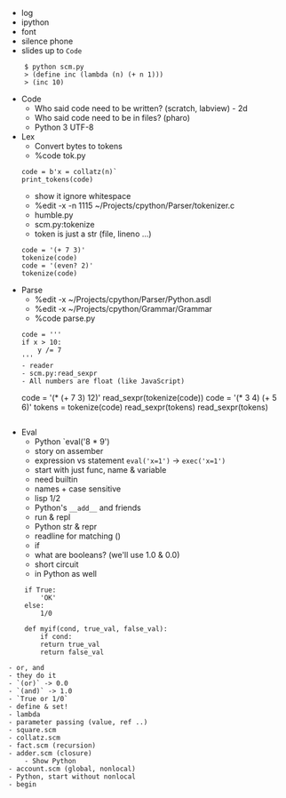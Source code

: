 - log
- ipython
- font
- silence phone
- slides up to `Code`

~~~
    $ python scm.py
    > (define inc (lambda (n) (+ n 1)))
    > (inc 10)
~~~

- Code
    - Who said code need to be written? (scratch, labview) - 2d
    - Who said code need to be in files? (pharo)
    - Python 3 UTF-8
- Lex
    - Convert bytes to tokens
    - %code tok.py
    ~~~
    code = b'x = collatz(n)`
    print_tokens(code)
    ~~~
    - show it ignore whitespace
    - %edit -x -n 1115 ~/Projects/cpython/Parser/tokenizer.c
    - humble.py
    - scm.py:tokenize
	- token is just a str (file, lineno ...)
    ~~~
    code = '(+ 7 3)'
    tokenize(code)
    code = '(even? 2)'
    tokenize(code)
    ~~~
- Parse
    - %edit -x ~/Projects/cpython/Parser/Python.asdl
    - %edit -x ~/Projects/cpython/Grammar/Grammar
    - %code parse.py
    ~~~
    code = '''
    if x > 10:
        y /= 7
    '''
    - reader
    - scm.py:read_sexpr
    - All numbers are float (like JavaScript)
    ~~~
    code = '(* (+ 7 3) 12)'
    read_sexpr(tokenize(code))
    code = '(* 3 4) (+ 5 6)'
    tokens = tokenize(code)
    read_sexpr(tokens)
    read_sexpr(tokens)
    ~~~
- Eval
    - Python `eval('8 * 9')
    - story on assember
    - expression vs statement `eval('x=1')` → `exec('x=1')`
    - start with just func, name & variable
	- need builtin
	- names + case sensitive
	- lisp 1/2
    - Python's `__add__` and friends
    - run & repl
	- Python str & repr
	- readline for matching ()
    - if
	- what are booleans? (we'll use 1.0 & 0.0)
	- short circuit
	- in Python as well
~~~
	if True:
	    'OK'
	else:
	    1/0

	def myif(cond, true_val, false_val):
	    if cond:
		return true_val
	    return false_val
~~~
    - or, and
	- they do it
	- `(or)` -> 0.0
	- `(and)` -> 1.0
	- `True or 1/0`
    - define & set!
    - lambda
	- parameter passing (value, ref ..)
	- square.scm
	- collatz.scm
	- fact.scm (recursion)
	- adder.scm (closure)
	    - Show Python
    - account.scm (global, nonlocal)
	- Python, start without nonlocal
    - begin
